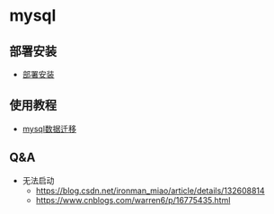 # mysql
## 部署安装
- [部署安装](mysql/install/install.md)
## 使用教程
- [mysql数据迁移](./4-Database/mysql/bf.πmd)

## Q&A
- 无法启动
  - https://blog.csdn.net/ironman_miao/article/details/132608814
  - https://www.cnblogs.com/warren6/p/16775435.html